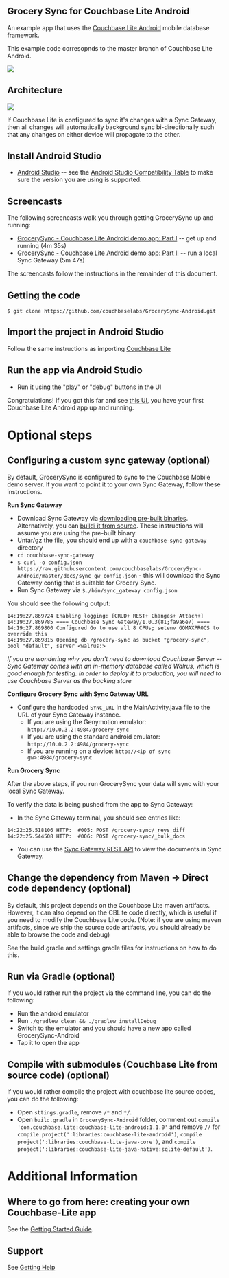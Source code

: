 ## Grocery Sync for Couchbase Lite Android 

An example app that uses the [Couchbase Lite Android](https://github.com/couchbase/couchbase-lite-android) mobile database framework.

This example code corresopnds to the master branch of Couchbase Lite Android.  
 
![](http://cl.ly/image/1H11131G2c3d/Screen%20Shot%202013-05-14%20at%204.44.48%20PM.png)
 
 
## Architecture

![](http://cl.ly/image/3c1k113o182b/GrocerySync.png)

If Couchbase Lite is configured to sync it's changes with a Sync Gateway, then all changes will automatically background sync bi-directionally such that any changes on either device will propagate to the other.

## Install Android Studio

* [Android Studio](http://developer.android.com/sdk/installing/studio.html) -- see the [Android Studio Compatibility Table](https://github.com/couchbase/couchbase-lite-android/blob/master/README.md#building-couchbase-lite-via-android-studio) to make sure the version you are using is supported.

## Screencasts

The following screencasts walk you through getting GrocerySync up and running:

* [GrocerySync - Couchbase Lite Android demo app: Part I](https://www.youtube.com/watch?v=9rWY2CrnFHw) -- get up and running (4m 35s)
* [GrocerySync - Couchbase Lite Android demo app: Part II](https://www.youtube.com/watch?v=rX9IPMBl780) -- run a local Sync Gateway (5m 47s)

The screencasts follow the instructions in the remainder of this document.

## Getting the code

```
$ git clone https://github.com/couchbaselabs/GrocerySync-Android.git
```

## Import the project in Android Studio

Follow the same instructions as importing [Couchbase Lite](https://github.com/couchbase/couchbase-lite-android#importing-project-into-android-studio)

## Run the app via Android Studio

* Run it using the "play" or "debug" buttons in the UI

Congratulations!  If you got this far and see [this UI](http://cl.ly/image/1H11131G2c3d/Screen%20Shot%202013-05-14%20at%204.44.48%20PM.png), you have your first Couchbase Lite Android app up and running.

# Optional steps

## Configuring a custom sync gateway (optional)

By default, GrocerySync is configured to sync to the Couchbase Mobile demo server.  If you want to point it to your own Sync Gateway, follow these instructions.

**Run Sync Gateway**

* Download Sync Gateway via [downloading pre-built binaries](http://www.couchbase.com/nosql-databases/downloads#Couchbase_Mobile).  Alternatively, you can [buildi it from source](https://github.com/couchbase/sync_gateway).  These instructions will assume you are using the pre-built binary.
* Untar/gz the file, you should end up with a `couchbase-sync-gateway` directory
* `cd couchbase-sync-gateway`
* `$ curl -o config.json https://raw.githubusercontent.com/couchbaselabs/GrocerySync-Android/master/docs/sync_gw_config.json` - this will download the Sync Gateway config that is suitable for Grocery Sync.
* Run Sync Gateway via `$./bin/sync_gateway config.json`

You should see the following output:

```
14:19:27.869724 Enabling logging: [CRUD+ REST+ Changes+ Attach+]
14:19:27.869785 ==== Couchbase Sync Gateway/1.0.3(81;fa9a6e7) ====
14:19:27.869800 Configured Go to use all 8 CPUs; setenv GOMAXPROCS to override this
14:19:27.869815 Opening db /grocery-sync as bucket "grocery-sync", pool "default", server <walrus:>
``` 

*If you are wondering why you don't need to download Couchbase Server -- Sync Gateway comes with an in-memory database called Walrus, which is good enough for testing.  In order to deploy it to production, you will need to use Couchbase Server as the backing store*

**Configure Grocery Sync with Sync Gateway URL**

* Configure the hardcoded `SYNC_URL` in the MainActivity.java file to the URL of your Sync Gateway instance.  
    - If you are using the Genymotion emulator: `http://10.0.3.2:4984/grocery-sync`
    - If you are using the standard android emulator: `http://10.0.2.2:4984/grocery-sync`
    - If you are running on a device: `http://<ip of sync gw>:4984/grocery-sync`

**Run Grocery Sync**

After the above steps, if you run GrocerySync your data will sync with your local Sync Gateway.  

To verify the data is being pushed from the app to Sync Gateway:

* In the Sync Gateway terminal, you should see entries like:

```
14:22:25.518106 HTTP:  #005: POST /grocery-sync/_revs_diff
14:22:25.544508 HTTP:  #006: POST /grocery-sync/_bulk_docs
```

* You can use the [Sync Gateway REST API](http://developer.couchbase.com/mobile/develop/references/sync-gateway/rest-api/index.html) to view the documents in Sync Gateway.



## Change the dependency from Maven -> Direct code dependency (optional)

By default, this project depends on the Couchbase Lite maven artifacts.  However, it can also depend on the CBLite code directly, which is useful if you need to modify the Couchbase Lite code.  (Note: if you are using maven artifacts, since we ship the source code artifacts, you should already be able to browse the code and debug)

See the build.gradle and settings.gradle files for instructions on how to do this.

## Run via Gradle (optional)

If you would rather run the project via the command line, you can do the following:

* Run the android emulator
* Run `./gradlew clean && ./gradlew installDebug`
* Switch to the emulator and you should have a new app called GrocerySync-Android
* Tap it to open the app

## Compile with submodules (Couchbase Lite from source code) (optional)

If you would rather compile the project with couchbase lite source codes, you can do the following:

* Open `sttings.gradle`, remove `/*` and `*/`.
* Open `build.gradle` in `GrocerySync-Android` folder, comment out `compile 'com.couchbase.lite:couchbase-lite-android:1.1.0'` and remove `//` for `compile project(':libraries:couchbase-lite-android')`, `compile project(':libraries:couchbase-lite-java-core')`, and `compile project(':libraries:couchbase-lite-java-native:sqlite-default')`.


# Additional Information

## Where to go from here: creating your own Couchbase-Lite app

See the [Getting Started Guide](http://developer.couchbase.com/mobile/develop/training/build-first-android-app/index.html).

## Support

See [Getting Help](https://github.com/couchbase/couchbase-lite-android#getting-help)
